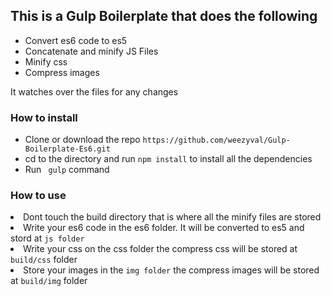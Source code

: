 <h2>This is a Gulp Boilerplate that does the following</h2>
<ul>
<li>Convert es6 code to es5</li>
<li>Concatenate and minify JS Files</li>
<li>Minify css</li>
<li>Compress images</li>
</ul>
<p> It watches over the files for any changes </p>

<h3>How to install</h3>

<ul>
	<li> Clone or download the repo <code>https://github.com/weezyval/Gulp-Boilerplate-Es6.git</code></li>
	<li> cd to the directory and run 
	<code>npm install</code>  to install all the dependencies 
<li> Run <code> gulp</code> command</li>

</ul>

<h3>How to use</h3>
<li> Dont touch the build directory that is where all the minify files are stored</li>
<li>Write your es6 code in the es6 folder. It will be converted to es5 and stord at <code>js folder</code></li>
<li>Write your css on the css folder </code> the compress css will be stored at <code>build/css</code> folder</li>
<li>Store your images in the <code>img folder</code> the compress images will be stored at <code>build/img</code> folder</li>